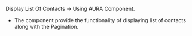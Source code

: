 Display List Of Contacts -> Using AURA Component.
- The component provide the functionality of displaying list of contacts along with the Pagination.
